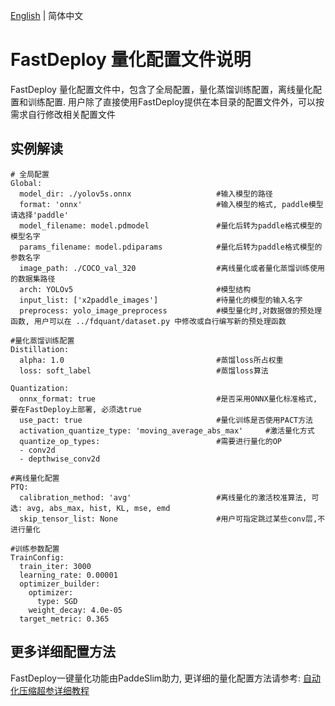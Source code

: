 [English](README.md) | 简体中文

# FastDeploy 量化配置文件说明
FastDeploy 量化配置文件中，包含了全局配置，量化蒸馏训练配置，离线量化配置和训练配置.
用户除了直接使用FastDeploy提供在本目录的配置文件外，可以按需求自行修改相关配置文件

## 实例解读

```
# 全局配置
Global:
  model_dir: ./yolov5s.onnx                   #输入模型的路径
  format: 'onnx'                              #输入模型的格式, paddle模型请选择'paddle'
  model_filename: model.pdmodel               #量化后转为paddle格式模型的模型名字
  params_filename: model.pdiparams            #量化后转为paddle格式模型的参数名字
  image_path: ./COCO_val_320                  #离线量化或者量化蒸馏训练使用的数据集路径
  arch: YOLOv5                                #模型结构
  input_list: ['x2paddle_images']             #待量化的模型的输入名字
  preprocess: yolo_image_preprocess           #模型量化时,对数据做的预处理函数, 用户可以在 ../fdquant/dataset.py 中修改或自行编写新的预处理函数

#量化蒸馏训练配置
Distillation:
  alpha: 1.0                                  #蒸馏loss所占权重
  loss: soft_label                            #蒸馏loss算法

Quantization:
  onnx_format: true                           #是否采用ONNX量化标准格式, 要在FastDeploy上部署, 必须选true
  use_pact: true                              #量化训练是否使用PACT方法
  activation_quantize_type: 'moving_average_abs_max'     #激活量化方式
  quantize_op_types:                          #需要进行量化的OP
  - conv2d
  - depthwise_conv2d

#离线量化配置
PTQ:
  calibration_method: 'avg'                   #离线量化的激活校准算法, 可选: avg, abs_max, hist, KL, mse, emd
  skip_tensor_list: None                      #用户可指定跳过某些conv层,不进行量化

#训练参数配置
TrainConfig:
  train_iter: 3000
  learning_rate: 0.00001
  optimizer_builder:
    optimizer:
      type: SGD
    weight_decay: 4.0e-05
  target_metric: 0.365

```
## 更多详细配置方法

FastDeploy一键量化功能由PaddeSlim助力, 更详细的量化配置方法请参考:
[自动化压缩超参详细教程](https://github.com/PaddlePaddle/PaddleSlim/blob/develop/example/auto_compression/hyperparameter_tutorial.md)
